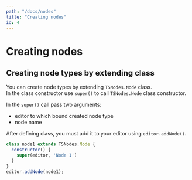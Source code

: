 ```yaml
---
path: "/docs/nodes"
title: "Creating nodes"
id: 4
---
```


# Creating nodes

## Creating node types by extending class
You can create node types by extending `TSNodes.Node` class.  
In the class constructor use `super()` to call `TSNodes.Node` class constructor.  

In the `super()` call pass two arguments:
- editor to which bound created node type
- node name

After defining class, you must add it to your editor using `editor.addNode()`.
```javascript
class node1 extends TSNodes.Node {
  constructor() {
    super(editor, 'Node 1')
  }
}
editor.addNode(node1);
```
